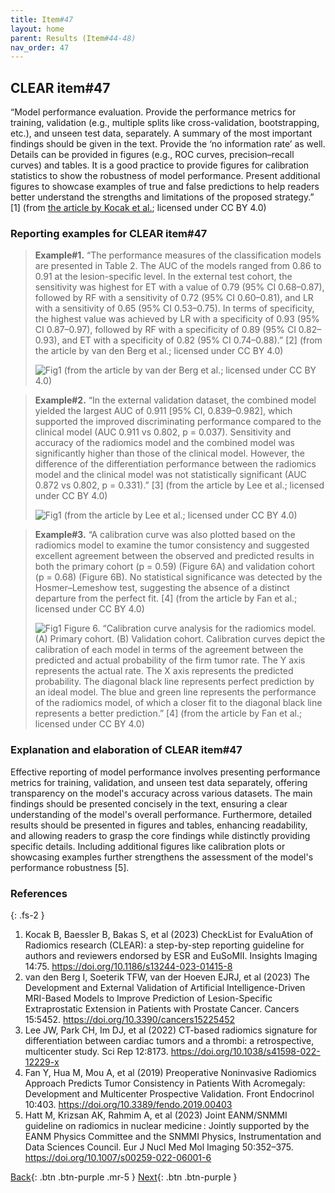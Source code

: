 ```yaml
---
title: Item#47
layout: home
parent: Results (Item#44-48)
nav_order: 47
---
```


## CLEAR item#47


“Model performance evaluation. Provide the performance metrics for training, validation (e.g., multiple splits like cross-validation, bootstrapping, etc.), and unseen test data, separately. A summary of the most important findings should be given in the text. Provide the ‘no information rate’ as well. Details can be provided in figures (e.g., ROC curves, precision–recall curves) and tables. It is a good practice to provide figures for calibration statistics to show the robustness of model performance. Present additional figures to showcase examples of true and false predictions to help readers better understand the strengths and limitations of the proposed strategy.” [1] (from [the article by Kocak et al.](https://insightsimaging.springeropen.com/articles/10.1186/s13244-023-01415-8); licensed under CC BY 4.0)


### Reporting examples for CLEAR item#47

> **Example#1.** “The performance measures of the classification models are presented in Table 2. The AUC of the models ranged from 0.86 to 0.91 at the lesion-specific level. In the external test cohort, the sensitivity was highest for ET with a value of 0.79 (95% CI 0.68–0.87), followed by RF with a sensitivity of 0.72 (95% CI 0.60–0.81), and LR with a sensitivity of 0.65 (95% CI 0.53–0.75). In terms of specificity, the highest value was achieved by LR with a specificity of 0.93 (95% CI 0.87–0.97), followed by RF with a specificity of 0.89 (95% CI 0.82–0.93), and ET with a specificity of 0.82 (95% CI 0.74–0.88).” [2] (from the article by van den Berg et al.; licensed under CC BY 4.0)
>
> ![Fig1](/CLEAR-E3/figs/Item47_example1.png)
> (from the article by van der Berg et al.; licensed under CC BY 4.0)

> **Example#2.** “In the external validation dataset, the combined model yielded the largest AUC of 0.911 [95% CI, 0.839–0.982], which supported the improved discriminating performance compared to the clinical model (AUC 0.911 vs 0.802, p = 0.037). Sensitivity and accuracy of the radiomics model and the combined model was significantly higher than those of the clinical model. However, the difference of the differentiation performance between the radiomics model and the clinical model was not statistically significant (AUC 0.872 vs 0.802, p = 0.331).” [3] (from the article by Lee et al.; licensed under CC BY 4.0)
>
> ![Fig1](/CLEAR-E3/figs/Item47_example2.png)
> (from the article by Lee et al.; licensed under CC BY 4.0)

> **Example#3.** “A calibration curve was also plotted based on the radiomics model to examine the tumor consistency and suggested excellent agreement between the observed and predicted results in both the primary cohort (p = 0.59) (Figure 6A) and validation cohort (p = 0.68) (Figure 6B). No statistical significance was detected by the Hosmer–Lemeshow test, suggesting the absence of a distinct departure from the perfect fit. [4] (from the article by Fan et al.; licensed under CC BY 4.0)
>
> ![Fig1](/CLEAR-E3/figs/Item47_example3.png)
> Figure 6. “Calibration curve analysis for the radiomics model. (A) Primary cohort. (B) Validation cohort. Calibration curves depict the calibration of each model in terms of the agreement between the predicted and actual probability of the firm tumor rate. The Y axis represents the actual rate. The X axis represents the predicted probability. The diagonal black line represents perfect prediction by an ideal model. The blue and green line represents the performance of the radiomics model, of which a closer fit to the diagonal black line represents a better prediction.” [4] (from the article by Fan et al.; licensed under CC BY 4.0)

### Explanation and elaboration of CLEAR item#47

Effective reporting of model performance involves presenting performance metrics for training, validation, and unseen test data separately, offering transparency on the model's accuracy across various datasets. The main findings should be presented concisely in the text, ensuring a clear understanding of the model's overall performance. Furthermore, detailed results should be presented in figures and tables, enhancing readability, and allowing readers to grasp the core findings while distinctly providing specific details. Including additional figures like calibration plots or showcasing examples further strengthens the assessment of the model's performance robustness [5].

### References

{: .fs-2 }

1. 	Kocak B, Baessler B, Bakas S, et al (2023) CheckList for EvaluAtion of Radiomics research (CLEAR): a step-by-step reporting guideline for authors and reviewers endorsed by ESR and EuSoMII. Insights Imaging 14:75. https://doi.org/10.1186/s13244-023-01415-8
2. 	van den Berg I, Soeterik TFW, van der Hoeven EJRJ, et al (2023) The Development and External Validation of Artificial Intelligence-Driven MRI-Based Models to Improve Prediction of Lesion-Specific Extraprostatic Extension in Patients with Prostate Cancer. Cancers 15:5452. https://doi.org/10.3390/cancers15225452
3. 	Lee JW, Park CH, Im DJ, et al (2022) CT-based radiomics signature for differentiation between cardiac tumors and a thrombi: a retrospective, multicenter study. Sci Rep 12:8173. https://doi.org/10.1038/s41598-022-12229-x
4. 	Fan Y, Hua M, Mou A, et al (2019) Preoperative Noninvasive Radiomics Approach Predicts Tumor Consistency in Patients With Acromegaly: Development and Multicenter Prospective Validation. Front Endocrinol 10:403. https://doi.org/10.3389/fendo.2019.00403
5. 	Hatt M, Krizsan AK, Rahmim A, et al (2023) Joint EANM/SNMMI guideline on radiomics in nuclear medicine : Jointly supported by the EANM Physics Committee and the SNMMI Physics, Instrumentation and Data Sciences Council. Eur J Nucl Med Mol Imaging 50:352–375. https://doi.org/10.1007/s00259-022-06001-6

[Back](https://radiomic.github.io/CLEAR-E3/docs/Item2.html){: .btn .btn-purple .mr-5 }
[Next](https://radiomic.github.io/CLEAR-E3/docs/Item4.html){: .btn .btn-purple   }
